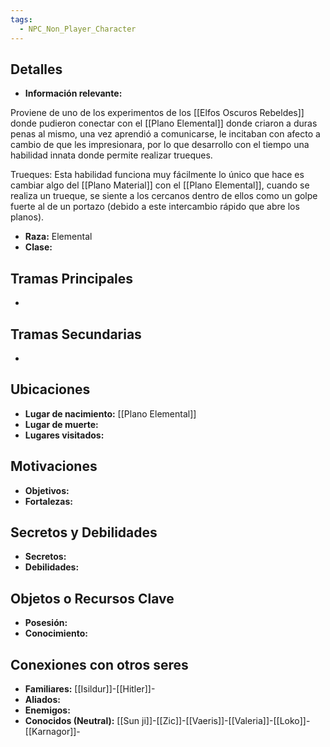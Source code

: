 ```yaml
---
tags:
  - NPC_Non_Player_Character
---
```

## Detalles
- **Información relevante:**

Proviene de uno de los experimentos de los [[Elfos Oscuros Rebeldes]] donde pudieron conectar con el [[Plano Elemental]] donde criaron a duras penas al mismo, una vez aprendió a comunicarse, le incitaban con afecto a cambio de que les impresionara, por lo que desarrollo con el tiempo una habilidad innata donde permite realizar trueques.

Trueques: Esta habilidad funciona muy fácilmente lo único que hace es cambiar algo del [[Plano Material]] con el [[Plano Elemental]], cuando se realiza un trueque, se siente a los cercanos dentro de ellos como un golpe fuerte al de un portazo (debido a este intercambio rápido que abre los planos).

- **Raza:** Elemental
- **Clase:**

## Tramas Principales
- 

## Tramas Secundarias
- 

## Ubicaciones
- **Lugar de nacimiento:** [[Plano Elemental]]
- **Lugar de muerte:**
- **Lugares visitados:**

## Motivaciones
- **Objetivos:**
- **Fortalezas:**

## Secretos y Debilidades 
- **Secretos:**
- **Debilidades:**

## Objetos o Recursos Clave
- **Posesión:**
- **Conocimiento:**

## Conexiones con otros seres
- **Familiares:** [[Isildur]]-[[Hitler]]-
- **Aliados:**
- **Enemigos:**
- **Conocidos (Neutral):** [[Sun ji]]-[[Zic]]-[[Vaeris]]-[[Valeria]]-[[Loko]]-[[Karnagor]]-